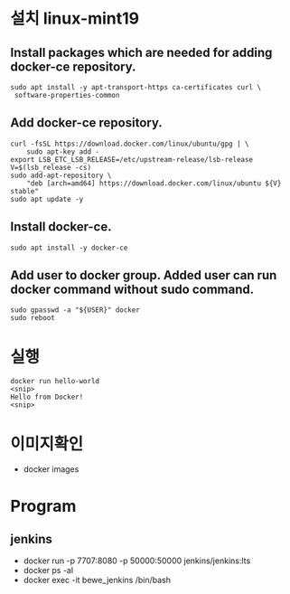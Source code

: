 # 설치 linux-mint19

## Install packages which are needed for adding docker-ce repository.
```
sudo apt install -y apt-transport-https ca-certificates curl \
 software-properties-common
```
## Add docker-ce repository.
```
curl -fsSL https://download.docker.com/linux/ubuntu/gpg | \
    sudo apt-key add -
export LSB_ETC_LSB_RELEASE=/etc/upstream-release/lsb-release
V=$(lsb_release -cs)
sudo add-apt-repository \
    "deb [arch=amd64] https://download.docker.com/linux/ubuntu ${V} stable"
sudo apt update -y    
```

## Install docker-ce.
```
sudo apt install -y docker-ce
```
## Add user to docker group. Added user can run docker command without sudo command.
```
sudo gpasswd -a "${USER}" docker
sudo reboot
```


# 실행
```
docker run hello-world
<snip>
Hello from Docker!
<snip>
```

# 이미지확인
* docker images

# Program
## jenkins
* docker run -p 7707:8080 -p 50000:50000 jenkins/jenkins:lts
* docker ps -al
* docker exec -it bewe_jenkins /bin/bash
